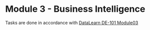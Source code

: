 # Module 3 - Business Intelligence
Tasks are done in accordance with [DataLearn DE-101 Module03](https://github.com/Data-Learn/data-engineering/tree/master/DE-101%20Modules/Module03)

